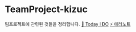 # TeamProject-kizuc
팀프로젝트에 관련된 것들을 정리합니다.
[📝 Today I DO](https://github.com/kizuc/TeamProject-kizuc/blob/main/TID.md)
[⚡ 에러노트](https://github.com/kizuc/TeamProject-kizuc/blob/main/error-note.md)
